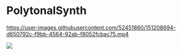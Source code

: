 # PolytonalSynth



https://user-images.githubusercontent.com/52451860/151208694-d650792c-f9bb-4564-92ab-f8052fcbac75.mp4

[![](https://img.shields.io/discord/872811194170347520?color=%237289da&logoColor=%23424549)](https://discord.gg/Ar6Zuj2m82)
